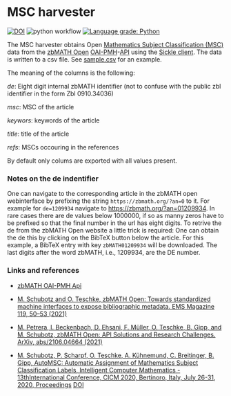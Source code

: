 # MSC harvester

[![DOI](https://zenodo.org/badge/381731111.svg)](https://zenodo.org/badge/latestdoi/381731111)
![python workflow](https://github.com/zbMATHOpen/mscHarvester/actions/workflows/py.yml/badge.svg)
[![Language grade: Python](https://img.shields.io/lgtm/grade/python/g/zbMATHOpen/mscHarvester.svg?logo=lgtm&logoWidth=18)](https://lgtm.com/projects/g/zbMATHOpen/mscHarvester/context:python)

The MSC harvester obtains Open [Mathematics Subject Classification (MSC)](https://zbmath.org/classification/) data from the [zbMATH Open](https://zbmath.org) [OAI-PMH](https://www.openarchives.org/pmh/)-[API](https://en.wikipedia.org/wiki/API) using the [Sickle client](https://github.com/mloesch/sickle).
The data is written to a csv file.
See [sample.csv](sample.csv) for an example.

The meaning of the columns is the following:

*de*: Eight digit internal zbMATH identifier (not to confuse with the public zbl identifier in the form  Zbl 0910.34036)

*msc*: MSC of the article

*keywors*: keywords of the article

*title*: title of the article

*refs*: MSCs occouring in the references

By default only colums are exported with all values present.

### Notes on the de indentifier

One can navigate to the corresponding article in the zbMATH open webinterface by prefixing the string `https://zbmath.org/?an=0` to it.
For example for `de=1209934` navigate to https://zbmath.org/?an=01209934.
In rare cases there are de values below 1000000, if so as manny zeros have to be prefixed so that the final number in the url has eight digits.
To retrive the de from the zbMATH Open website a little trick is required:
One can obtain the de this by clicking on the BibTeX button below the article.
For this example, a BibTeX entry with key `zbMATH01209934` will be downloaded.
The last digits after the word zbMATH, i.e., 1209934, are the DE number. 

### Links and references

* [zbMATH OAI-PMH Api](https://oai.zbmath.org/)

* [M. Schubotz and O. Teschke, zbMATH Open: Towards standardized machine interfaces to expose bibliographic metadata. EMS Magazine 119, 50–53 (2021)](https://euromathsoc.org/magazine/2021/119/mag-12)

* [M. Petrera, I. Beckenbach, D. Ehsani, F. Müller, O. Teschke, B. Gipp, and M. Schubotz, zbMATH Open: API Solutions and Research Challenges. ArXiv, abs/2106.04664 (2021)](https://arxiv.org/abs/2106.04664)

* [M. Schubotz, P. Scharpf, O. Teschke, A. Kühnemund, C. Breitinger, B. Gipp, AutoMSC: Automatic Assignment of Mathematics Subject Classification Labels, Intelligent Computer Mathematics - 13thInternational Conference, CICM 2020, Bertinoro, Italy, July 26-31, 2020, Proceedings](https://arxiv.org/pdf/2005.12099.pdf) [DOI](https://doi.org/10.1007/978-3-030-53518-6_15)
